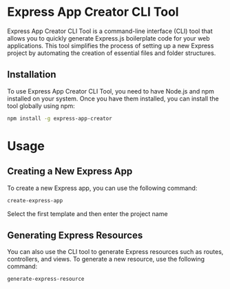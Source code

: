# Express App Creator CLI Tool

Express App Creator CLI Tool is a command-line interface (CLI) tool that allows you to quickly generate Express.js boilerplate code for your web applications. This tool simplifies the process of setting up a new Express project by automating the creation of essential files and folder structures.

## Installation

To use Express App Creator CLI Tool, you need to have Node.js and npm installed on your system. Once you have them installed, you can install the tool globally using npm:

```bash
npm install -g express-app-creator
```

# Usage

## Creating a New Express App

To create a new Express app, you can use the following command:

```bash
create-express-app
```

Select the first template
and then enter the project name

## Generating Express Resources

You can also use the CLI tool to generate Express resources such as routes, controllers, and views. To generate a new resource, use the following command:

```bash
generate-express-resource
```
